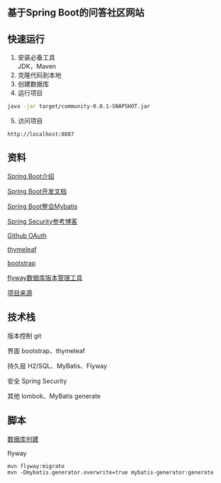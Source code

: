 ## 基于Spring Boot的问答社区网站

## 快速运行
1. 安装必备工具  
JDK，Maven
2. 克隆代码到本地  
3. 创建数据库
4. 运行项目  
```sh
java -jar target/community-0.0.1-SNAPSHOT.jar
```

5. 访问项目
```
http://localhost:8887
```

## 资料
[Spring Boot介绍](https://spring.io/projects/spring-boot/)

[Spring Boot开发文档](https://docs.spring.io/spring-boot/docs/2.0.0.RC1/reference/htmlsingle/)

[Spring Boot整合Mybatis](http://mybatis.org/spring-boot-starter/mybatis-spring-boot-autoconfigure/)

[Spring Security参考博客](https://www.pomit.cn/blog.html?catory=SpringBoot%u4E13%u9898#!)

[Github OAuth](https://developer.github.com/apps/building-oauth-apps/creating-an-oauth-app/)

[thymeleaf](https://www.thymeleaf.org/doc/tutorials/3.0/usingthymeleaf.html#a-website-for-a-grocery)

[bootstrap](https://v3.bootcss.com/components/)

[flyway数据库版本管理工具](https://flywaydb.org/documentation/)

[项目来源](https://github.com/codedrinker/community)
## 技术栈

版本控制 git

界面 bootstrap、thymeleaf

持久层 H2/SQL、MyBatis、Flyway

安全 Spring Security

其他 lombok、MyBatis generate

## 脚本
[数据库创建](https://github.com/GGGuang12138/community/tree/master/src/main/resources/db/migration)

flyway
```
mvn flyway:migrate
mvn -Dmybatis.generator.overwrite=true mybatis-generator:generate
```


